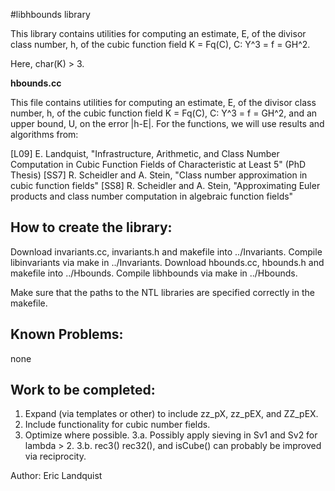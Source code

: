 #libhbounds library

  This library contains utilities for computing an estimate, E, of the divisor class number, h, of the cubic function field K = Fq(C), C: Y^3 = f = GH^2. 

  Here, char(K) > 3.

   **hbounds.cc**

   This file contains utilities for computing an estimate, E, of 
   the divisor class number, h, of the cubic function field K = Fq(C), 
   C: Y^3 = f = GH^2, and an upper bound, U, on the error |h-E|. 
   For the functions, we will use results and algorithms from:

   [L09] E. Landquist, "Infrastructure, Arithmetic, and Class Number
                        Computation in Cubic Function Fields of 
			Characteristic at Least 5" (PhD Thesis)
   [SS7] R. Scheidler and A. Stein, "Class number approximation in 
                      cubic function fields"
   [SS8] R. Scheidler and A. Stein, "Approximating Euler products 
                      and class number computation in algebraic 
                      function fields"
   
   How to create the library:
   --------------------------
   Download invariants.cc, invariants.h and makefile into ../Invariants.
   Compile libinvariants via make in ../Invariants.
   Download hbounds.cc, hbounds.h and makefile 
      into ../Hbounds.
   Compile libhbounds via make in ../Hbounds.

   Make sure that the paths to the NTL libraries are
   specified correctly in the makefile.
   
   Known Problems: 
   ---------------
   none
   
   Work to be completed:
   ---------------------
   1. Expand (via templates or other) to include zz_pX, zz_pEX, and ZZ_pEX.  
   2. Include functionality for cubic number fields.
   3. Optimize where possible.
   3.a. Possibly apply sieving in Sv1 and Sv2 for lambda > 2.
   3.b. rec3() rec32(), and isCube() can probably be improved via reciprocity.

   Author: 
   Eric Landquist
